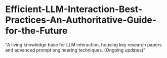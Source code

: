 # Efficient-LLM-Interaction-Best-Practices-An-Authoritative-Guide-for-the-Future
"A living knowledge base for LLM interaction, housing key research papers and advanced prompt engineering techniques. (Ongoing updates)"
